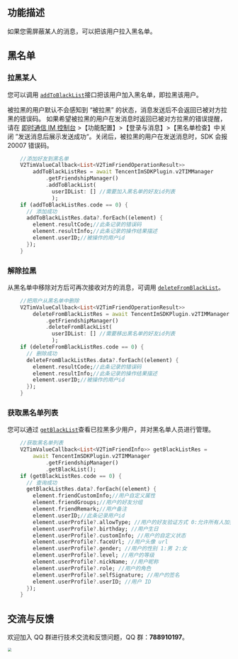 ## 功能描述
如果您需屏蔽某人的消息，可以把该用户拉入黑名单。

## 黑名单
### 拉黑某人
您可以调用 [`addToBlackList`](../../../api/v2timfriendshipmanager/addtoblacklist.md)接口把该用户加入黑名单，即拉黑该用户。

被拉黑的用户默认不会感知到 “被拉黑” 的状态，消息发送后不会返回已被对方拉黑的错误码。
如果希望被拉黑的用户在发消息时返回已被对方拉黑的错误提醒，请在 [即时通信 IM 控制台](https://console.cloud.tencent.com/im) >【功能配置】>【登录与消息】>【黑名单检查】中关闭 ”发送消息后展示发送成功“。关闭后，被拉黑的用户在发送消息时，SDK 会报 20007 错误码。

```dart
    //添加好友到黑名单
    V2TimValueCallback<List<V2TimFriendOperationResult>>
        addToBlackListRes = await TencentImSDKPlugin.v2TIMManager
            .getFriendshipManager()
            .addToBlackList(
              userIDList: [] //需要加入黑名单的好友id列表
              );
    if (addToBlackListRes.code == 0) {
      // 添加成功
      addToBlackListRes.data?.forEach((element) {
        element.resultCode;//此条记录的错误码
        element.resultInfo;//此条记录的操作结果描述
        element.userID;//被操作的用户id
      });
    }
```


### 解除拉黑
从黑名单中移除对方后可再次接收对方的消息，可调用 [`deleteFromBlackList`](../../../api/v2timfriendshipmanager/deletefromblacklist.md)。

```dart
    //把用户从黑名单中删除
    V2TimValueCallback<List<V2TimFriendOperationResult>>
        deleteFromBlackListRes = await TencentImSDKPlugin.v2TIMManager
            .getFriendshipManager()
            .deleteFromBlackList(
              userIDList: [] //需要移出黑名单的好友id列表
              );
    if (deleteFromBlackListRes.code == 0) {
      // 删除成功
      deleteFromBlackListRes.data?.forEach((element) {
        element.resultCode;//此条记录的错误码
        element.resultInfo;//此条记录的操作结果描述
        element.userID;//被操作的用户id
      });
    }
```


### 获取黑名单列表
您可以通过 [`getBlackList`](../../../api/v2timfriendshipmanager/getblacklist.md)查看已拉黑多少用户，并对黑名单人员进行管理。

```dart
    //获取黑名单列表
    V2TimValueCallback<List<V2TimFriendInfo>> getBlackListRes =
        await TencentImSDKPlugin.v2TIMManager
            .getFriendshipManager()
            .getBlackList();
    if (getBlackListRes.code == 0) {
      // 查询成功
      getBlackListRes.data?.forEach((element) {
        element.friendCustomInfo;//用户自定义属性
        element.friendGroups;//用户的好友分组
        element.friendRemark;//用户备注
        element.userID;//此条记录用户id
        element.userProfile?.allowType; //用户的好友验证方式 0:允许所有人加我好友 1:不允许所有人加我好友 2:加我好友需我确认
        element.userProfile?.birthday; //用户生日
        element.userProfile?.customInfo; //用户的自定义状态
        element.userProfile?.faceUrl; //用户头像 url
        element.userProfile?.gender; //用户的性别 1:男 2:女
        element.userProfile?.level; //用户的等级
        element.userProfile?.nickName; //用户昵称
        element.userProfile?.role; //用户的角色
        element.userProfile?.selfSignature; //用户的签名
        element.userProfile?.userID; //用户 ID
      });
    }
```


## 交流与反馈

欢迎加入 QQ 群进行技术交流和反馈问题，QQ 群：**788910197**。

<img style="width: 200px; max-width: inherit; zoom: 50%;" src="https://qcloudimg.tencent-cloud.cn/raw/f351a1640d265047db85ffab1cd086a7.png" />

